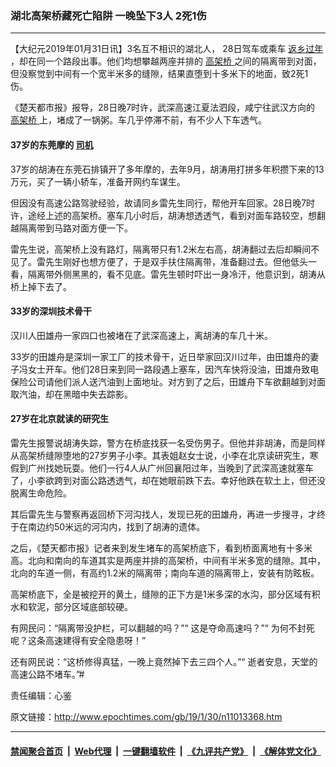 ### 湖北高架桥藏死亡陷阱 一晚坠下3人 2死1伤
------------------------

<p>
 【大纪元2019年01月31日讯】3名互不相识的湖北人， 28日驾车或乘车
 <a href="http://www.epochtimes.com/gb/tag/%E8%BF%94%E4%B9%A1%E8%BF%87%E5%B9%B4.html">
  返乡过年
 </a>
 ，却在同一个路段出事。他们均想攀越两座并排的
 <a href="http://www.epochtimes.com/gb/tag/%E9%AB%98%E6%9E%B6%E6%A1%A5.html">
  高架桥
 </a>
 之间的隔离带到对面，但没察觉到中间有一个宽半米多的缝隙，结果直堕到十多米下的地面，致2死1伤。
</p>
<p>
 《楚天都市报》报导，28日晚7时许，武深高速江夏法泗段，咸宁往武汉方向的
 <a href="http://www.epochtimes.com/gb/tag/%E9%AB%98%E6%9E%B6%E6%A1%A5.html">
  高架桥
 </a>
 上，堵成了一锅粥。车几乎停滞不前，有不少人下车透气。
</p>
<h4>
 37岁的东莞摩的
 <a href="http://www.epochtimes.com/gb/tag/%E5%8F%B8%E6%9C%BA.html">
  司机
 </a>
</h4>
<p>
 37岁的胡涛在东莞石排镇开了多年摩的，去年9月，胡涛用打拼多年积攒下来的13万元，买了一辆小轿车，准备开网约车谋生。
</p>
<p>
 但因没有高速公路驾驶经验，故请同乡雷先生同行，帮他开车回家。28日晚7时许，途经上述的高架桥。塞车几小时后，胡涛想透透气，看到对面车路较空，想翻越隔离带到马路对面方便一下。
</p>
<p>
 雷先生说，高架桥上没有路灯，隔离带只有1.2米左右高，胡涛翻过去后却瞬间不见了。雷先生刚好也想方便了，于是双手扶住隔离带，准备翻过去。但他低头一看，隔离带外侧黑黑的，看不见底。雷先生顿时吓出一身冷汗，他意识到，胡涛从桥上掉下去了。
</p>
<h4>
 33岁的深圳技术骨干
</h4>
<p>
 汉川人田雄舟一家四口也被堵在了武深高速上，离胡涛的车几十米。
</p>
<p>
 33岁的田雄舟是深圳一家工厂的技术骨干，近日举家回汉川过年，由田雄舟的妻子冯女士开车。他们28日来到同一路段遇上塞车，因汽车快将没油，田雄舟致电保险公司请他们派人送汽油到上面地址。对方到了之后，田雄舟下车欲翻越到对面取汽油，却在黑暗中失去踪影。
</p>
<h4>
 27岁在北京就读的研究生
</h4>
<p>
 雷先生报警说胡涛失踪，警方在桥底找获一名受伤男子。但他并非胡涛，而是同样从高架桥缝隙堕地的27岁男子小李。其表姐赵女士说，小李在北京读研究生，寒假到广州找她玩耍。他们一行4人从广州回襄阳过年，当晚到了武深高速就塞车了，小李欲跨到对面公路透透气，却在她眼前跌下去。幸好他跌在软土上，但还没脱离生命危险。
</p>
<p>
 其后雷先生与警察再返回桥下河沟找人，发现已死的田雄舟，再进一步搜寻，才终于在南边约50米远的河沟内，找到了胡涛的遗体。
</p>
<p>
 之后，《楚天都市报》记者来到发生堵车的高架桥底下，看到桥面离地有十多米高。北向和南向的车道其实是两座并排的高架桥，中间有半米多宽的缝隙。其中，北向的车道一侧，有高约1.2米的隔离带；南向车道的隔离带上，安装有防眩板。
</p>
<p>
 高架桥底下，全是被挖开的黄土，缝隙的正下方是1米多深的水沟，部分区域有积水和软泥，部分区域底部较硬。
</p>
<p>
 有网民问：“隔离带没护栏，可以翻越的吗？”“ 这是夺命高速吗？”“ 为何不封死呢？这条高速建得有安全隐患呀！”
</p>
<p>
 还有网民说：“这桥修得真猛，一晚上竟然掉下去三四个人。”“ 逝者安息，天堂的高速公路不堵车。”#
</p>
<p>
 责任编辑：心鉴
</p>

原文链接：http://www.epochtimes.com/gb/19/1/30/n11013368.htm


------------------------
#### [禁闻聚合首页](https://github.com/gfw-breaker/banned-news/blob/master/README.md) &nbsp;|&nbsp; [Web代理](https://github.com/gfw-breaker/open-proxy/blob/master/README.md) &nbsp;|&nbsp; [一键翻墙软件](https://github.com/gfw-breaker/nogfw/blob/master/README.md) &nbsp;|&nbsp; [《九评共产党》](https://github.com/gfw-breaker/9ping.md/blob/master/README.md#九评之一评共产党是什么) &nbsp;|&nbsp; [《解体党文化》](https://github.com/gfw-breaker/jtdwh.md/blob/master/README.md#绪论)